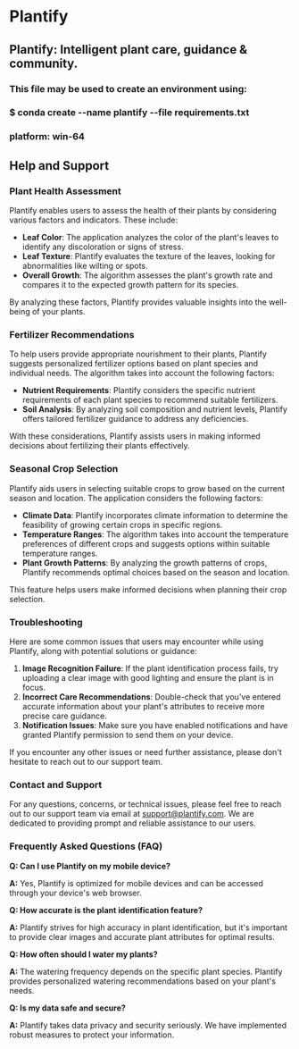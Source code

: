 # Plantify
## Plantify: Intelligent plant care, guidance & community.
### This file may be used to create an environment using:
### $ conda create --name plantify --file requirements.txt
### platform: win-64

## Help and Support

### Plant Health Assessment

Plantify enables users to assess the health of their plants by considering various factors and indicators. These include:

- **Leaf Color**: The application analyzes the color of the plant's leaves to identify any discoloration or signs of stress.
- **Leaf Texture**: Plantify evaluates the texture of the leaves, looking for abnormalities like wilting or spots.
- **Overall Growth**: The algorithm assesses the plant's growth rate and compares it to the expected growth pattern for its species.

By analyzing these factors, Plantify provides valuable insights into the well-being of your plants.

### Fertilizer Recommendations

To help users provide appropriate nourishment to their plants, Plantify suggests personalized fertilizer options based on plant species and individual needs. The algorithm takes into account the following factors:

- **Nutrient Requirements**: Plantify considers the specific nutrient requirements of each plant species to recommend suitable fertilizers.
- **Soil Analysis**: By analyzing soil composition and nutrient levels, Plantify offers tailored fertilizer guidance to address any deficiencies.

With these considerations, Plantify assists users in making informed decisions about fertilizing their plants effectively.

### Seasonal Crop Selection

Plantify aids users in selecting suitable crops to grow based on the current season and location. The application considers the following factors:

- **Climate Data**: Plantify incorporates climate information to determine the feasibility of growing certain crops in specific regions.
- **Temperature Ranges**: The algorithm takes into account the temperature preferences of different crops and suggests options within suitable temperature ranges.
- **Plant Growth Patterns**: By analyzing the growth patterns of crops, Plantify recommends optimal choices based on the season and location.

This feature helps users make informed decisions when planning their crop selection.

### Troubleshooting

Here are some common issues that users may encounter while using Plantify, along with potential solutions or guidance:

1. **Image Recognition Failure**: If the plant identification process fails, try uploading a clear image with good lighting and ensure the plant is in focus.
2. **Incorrect Care Recommendations**: Double-check that you've entered accurate information about your plant's attributes to receive more precise care guidance.
3. **Notification Issues**: Make sure you have enabled notifications and have granted Plantify permission to send them on your device.

If you encounter any other issues or need further assistance, please don't hesitate to reach out to our support team.

### Contact and Support

For any questions, concerns, or technical issues, please feel free to reach out to our support team via email at [support@plantify.com](mailto:support@plantify.com). We are dedicated to providing prompt and reliable assistance to our users.

### Frequently Asked Questions (FAQ)

**Q: Can I use Plantify on my mobile device?**

**A:** Yes, Plantify is optimized for mobile devices and can be accessed through your device's web browser.

**Q: How accurate is the plant identification feature?**

**A:** Plantify strives for high accuracy in plant identification, but it's important to provide clear images and accurate plant attributes for optimal results.

**Q: How often should I water my plants?**

**A:** The watering frequency depends on the specific plant species. Plantify provides personalized watering recommendations based on your plant's needs.

**Q: Is my data safe and secure?**

**A:** Plantify takes data privacy and security seriously. We have implemented robust measures to protect your information.
